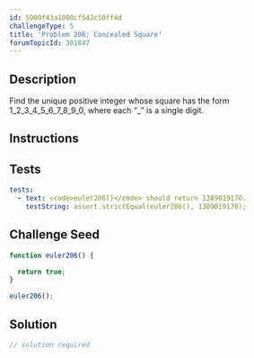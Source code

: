 ```yaml
---
id: 5900f43a1000cf542c50ff4d
challengeType: 5
title: 'Problem 206: Concealed Square'
forumTopicId: 301847
---
```


## Description

<section id='description'>

Find the unique positive integer whose square has the form 1_2_3_4_5_6_7_8_9_0, where each “\_” is a single digit.

</section>

## Instructions

<section id='instructions'>

</section>

## Tests

<section id='tests'>

```yml
tests:
  - text: <code>euler206()</code> should return 1389019170.
    testString: assert.strictEqual(euler206(), 1389019170);

```

</section>

## Challenge Seed

<section id='challengeSeed'>

<div id='js-seed'>

```js
function euler206() {

  return true;
}

euler206();
```

</div>

</section>

## Solution

<section id='solution'>

```js
// solution required
```

</section>

